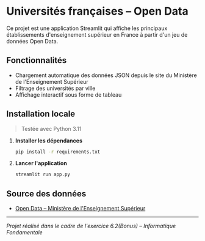 # Universités françaises – Open Data

Ce projet est une application Streamlit qui affiche les principaux établissements d'enseignement supérieur en France à partir d'un jeu de données Open Data.

## Fonctionnalités

- Chargement automatique des données JSON depuis le site du Ministère de l'Enseignement Supérieur
- Filtrage des universités par ville
- Affichage interactif sous forme de tableau

## Installation locale

> Testée avec Python 3.11

1. **Installer les dépendances**
   ```bash
   pip install -r requirements.txt
   ```
2. **Lancer l'application**
   ```bash
   streamlit run app.py
   ```

## Source des données

- [Open Data – Ministère de l'Enseignement Supérieur](https://data.enseignementsup-recherche.gouv.fr/explore/dataset/fr-esr-principaux-etablissements-enseignement-superieur/table/?disjunctive.type_d_etablissement&disjunctive.typologie_d_universites_et_assimiles)

---

_Projet réalisé dans le cadre de l'exercice 6.2(Bonus) – Informatique Fondamentale_
